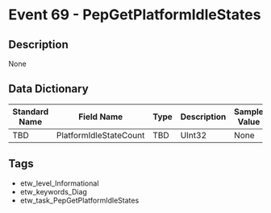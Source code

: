 # Event 69 - PepGetPlatformIdleStates

## Description
None

## Data Dictionary
|Standard Name|Field Name|Type|Description|Sample Value|
|---|---|---|---|---|
|TBD|PlatformIdleStateCount|TBD|UInt32|None|None|

## Tags
* etw_level_Informational
* etw_keywords_Diag
* etw_task_PepGetPlatformIdleStates